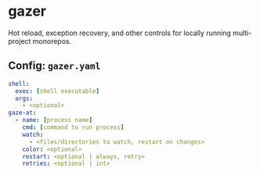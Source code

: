 # gazer
Hot reload, exception recovery, and other controls for locally running multi-project monorepos.

## Config: `gazer.yaml`
```yaml
shell:
  exec: [shell executable]
  args:
    - <optional>
gaze-at:
  - name: [process name]
    cmd: [command to run process]
    watch:
      - <files/directories to watch, restart on changes>
    color: <optional>
    restart: <optional | always, retry>
    retries: <optional | int>
```